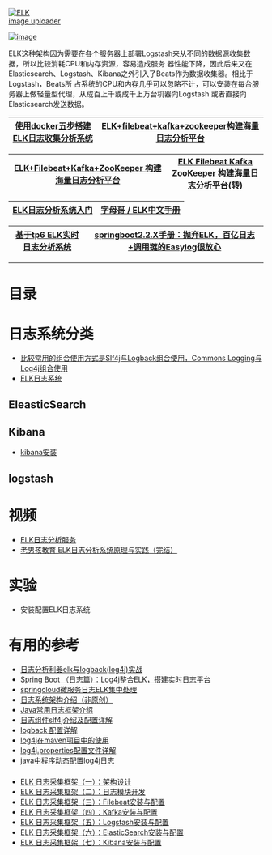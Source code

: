 


<a href="https://ibb.co/X8Wctg7"><img src="https://i.ibb.co/6ByjFxH/ELK.png" alt="ELK" border="0"></a><br /><a target='_blank' href='https://imgbb.com/'>image uploader</a><br />

<a href="https://ibb.co/tKLRdXr"><img src="https://i.ibb.co/W5VCTtJ/image.jpg" alt="image" border="0"></a>

ELK这种架构因为需要在各个服务器上部署Logstash来从不同的数据源收集数据，所以⽐较消耗CPU和内存资源，容易造成服务
器性能下降，因此后来⼜在Elasticsearch、Logstash、Kibana之外引⼊了Beats作为数据收集器。相⽐于Logstash，Beats所
占系统的CPU和内存⼏乎可以忽略不计，可以安装在每台服务器上做轻量型代理，从成百上千或成千上万台机器向Logstash
或者直接向Elasticsearch发送数据。


[使用docker五步搭建ELK日志收集分析系统](http://www.zimug.com/container/docker/%e4%bd%bf%e7%94%a8docker%e4%ba%94%e6%ad%a5%e6%90%ad%e5%bb%baelk%e6%97%a5%e5%bf%97%e6%94%b6%e9%9b%86%e5%88%86%e6%9e%90%e7%b3%bb%e7%bb%9f/.html)|[ELK+filebeat+kafka+zookeeper构建海量日志分析平台](https://www.huaweicloud.com/articles/25e014168e463c5b471deae626a37711.html)|
---|---|

[ELK+Filebeat+Kafka+ZooKeeper 构建海量日志分析平台](https://www.cnblogs.com/saneri/p/8822116.html)|[ELK Filebeat Kafka ZooKeeper 构建海量日志分析平台(转)](http://www.360doc.com/content/18/0328/18/33260087_741038117.shtml)|
---|---|

[ELK日志分析系统入门](https://gitlib.com/page/elk.html)|[字母哥 / ELK中文手册](https://www.kancloud.cn/hanxt/elk/153883)|
---|---|

[基于tp6 ELK实时日志分析系统](https://www.kancloud.cn/zhangqi/tp6_elk)|[springboot2.2.X手册：抛弃ELK，百亿日志+调用链的Easylog很放心](https://www.toutiao.com/a6838166862795112971/)|
---|---|


---

# 目录

# 日志系统分类
  * [比较常用的组合使用方式是Slf4j与Logback组合使用，Commons Logging与Log4j组合使用]()
  * [ELK日志系统]()


## EleasticSearch

## Kibana
   * [kibana安装](https://www.elastic.co/guide/en/kibana/current/docker.html)


## logstash




# 视频

 * [ELK日志分析服务](https://www.bilibili.com/video/av62242348/?p=1)
 * [老男孩教育 ELK日志分析系统原理与实践（完结）](https://www.bilibili.com/video/BV1iJ411B7QK?from=search&seid=8490240227878217725)



# 实验

* 安装配置ELK日志系统

# 有用的参考

* [日志分析利器elk与logback(log4j)实战](https://blog.csdn.net/puhaiyang/article/details/69664891)
* [Spring Boot （日志篇）：Log4j整合ELK，搭建实时日志平台](https://blog.csdn.net/Soinice/article/details/84029776?utm_medium=distribute.pc_relevant_t0.none-task-blog-BlogCommendFromMachineLearnPai2-1.channel_param&depth_1-utm_source=distribute.pc_relevant_t0.none-task-blog-BlogCommendFromMachineLearnPai2-1.channel_param)
* [springcloud微服务日志ELK集中处理](https://blog.csdn.net/d597180714/article/details/82382703?utm_medium=distribute.pc_relevant.none-task-blog-BlogCommendFromMachineLearnPai2-7.channel_param&depth_1-utm_source=distribute.pc_relevant.none-task-blog-BlogCommendFromMachineLearnPai2-7.channel_param)
* [日志系统架构介绍（非原创）](https://www.cnblogs.com/WUXIAOCHANG/p/11024092.html)
* [Java常用日志框架介绍](https://www.cnblogs.com/chenhongliang/p/5312517.html)
* [日志组件slf4j介绍及配置详解](https://blog.csdn.net/foreverling/article/details/51385128)
* [logback 配置详解](https://segmentfault.com/a/1190000008315137)
* [log4j在maven项目中的使用](https://blog.csdn.net/qq_40182873/article/details/86706355)
* [log4j.properties配置文件详解](https://www.cnblogs.com/xiaobaizhiqian/p/7956690.html)
* [java中程序动态配置log4j日志](https://blog.csdn.net/zgjllf1011/article/details/79280914)

###

* [ELK 日志采集框架（一）：架构设计](https://www.jianshu.com/p/210bb6b4abb2)
* [ELK 日志采集框架（二）：日志模块开发](https://www.jianshu.com/p/b35d00480805)
* [ELK 日志采集框架（三）：Filebeat安装与配置](https://www.jianshu.com/p/ad709e1fdff9)
* [ELK 日志采集框架（四）：Kafka安装与配置](https://www.jianshu.com/p/e880c79be3d4)
* [ELK 日志采集框架（五）：Logstash安装与配置](https://www.jianshu.com/p/b33def08c753)
* [ELK 日志采集框架（六）：ElasticSearch安装与配置](https://www.jianshu.com/p/afad7328bd11)
* [ELK 日志采集框架（七）：Kibana安装与配置](https://www.jianshu.com/p/68904d96259d)
